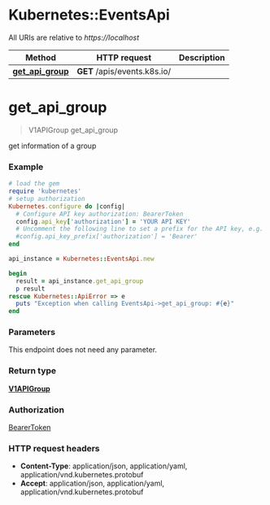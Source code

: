 # Kubernetes::EventsApi

All URIs are relative to *https://localhost*

Method | HTTP request | Description
------------- | ------------- | -------------
[**get_api_group**](EventsApi.md#get_api_group) | **GET** /apis/events.k8s.io/ | 


# **get_api_group**
> V1APIGroup get_api_group



get information of a group

### Example
```ruby
# load the gem
require 'kubernetes'
# setup authorization
Kubernetes.configure do |config|
  # Configure API key authorization: BearerToken
  config.api_key['authorization'] = 'YOUR API KEY'
  # Uncomment the following line to set a prefix for the API key, e.g. 'Bearer' (defaults to nil)
  #config.api_key_prefix['authorization'] = 'Bearer'
end

api_instance = Kubernetes::EventsApi.new

begin
  result = api_instance.get_api_group
  p result
rescue Kubernetes::ApiError => e
  puts "Exception when calling EventsApi->get_api_group: #{e}"
end
```

### Parameters
This endpoint does not need any parameter.

### Return type

[**V1APIGroup**](V1APIGroup.md)

### Authorization

[BearerToken](../README.md#BearerToken)

### HTTP request headers

 - **Content-Type**: application/json, application/yaml, application/vnd.kubernetes.protobuf
 - **Accept**: application/json, application/yaml, application/vnd.kubernetes.protobuf



